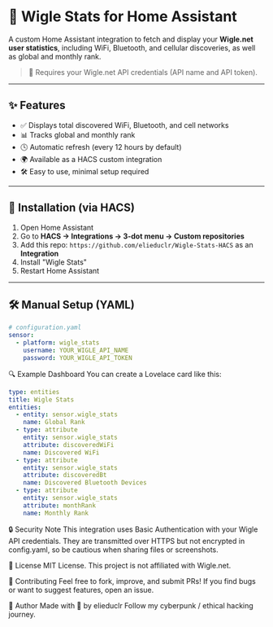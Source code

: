 
# 📡 Wigle Stats for Home Assistant

A custom Home Assistant integration to fetch and display your **Wigle.net user statistics**, including WiFi, Bluetooth, and cellular discoveries, as well as global and monthly rank.

> 🔐 Requires your Wigle.net API credentials (API name and API token).

---

## ✨ Features

- ✅ Displays total discovered WiFi, Bluetooth, and cell networks
- 📊 Tracks global and monthly rank
- 🕓 Automatic refresh (every 12 hours by default)
- 🌍 Available as a HACS custom integration
- 🛠️ Easy to use, minimal setup required

---

## 🚀 Installation (via HACS)

1. Open Home Assistant
2. Go to **HACS → Integrations → 3-dot menu → Custom repositories**
3. Add this repo:  ```https://github.com/elieduclr/Wigle-Stats-HACS``` as an **Integration**
4. Install "Wigle Stats"
5. Restart Home Assistant

---

## 🛠️ Manual Setup (YAML)

```yaml
# configuration.yaml
sensor:
  - platform: wigle_stats
    username: YOUR_WIGLE_API_NAME
    password: YOUR_WIGLE_API_TOKEN
```

🔍 Example Dashboard
You can create a Lovelace card like this:
```yaml
type: entities
title: Wigle Stats
entities:
  - entity: sensor.wigle_stats
    name: Global Rank
  - type: attribute
    entity: sensor.wigle_stats
    attribute: discoveredWiFi
    name: Discovered WiFi
  - type: attribute
    entity: sensor.wigle_stats
    attribute: discoveredBt
    name: Discovered Bluetooth Devices
  - type: attribute
    entity: sensor.wigle_stats
    attribute: monthRank
    name: Monthly Rank
```

🔒 Security Note
This integration uses Basic Authentication with your Wigle API credentials. They are transmitted over HTTPS but not encrypted in config.yaml, so be cautious when sharing files or screenshots.

📜 License
MIT License.
This project is not affiliated with Wigle.net.

🤝 Contributing
Feel free to fork, improve, and submit PRs!
If you find bugs or want to suggest features, open an issue.

📧 Author
Made with 🖤 by elieduclr
Follow my cyberpunk / ethical hacking journey.